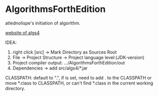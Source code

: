 # AlgorithmsForthEdition
atlednolispe's initiation of algorithm.

[website of algs4](https://algs4.cs.princeton.edu/home/)

IDEA:
1. right click [src] -> Mark Directory as Sources Root
2. File -> Project Structure -> Project language level:(JDK-version)
3. Project compiler output: .../AlgorithmsForthEdition/out
4. Dependencies -> add src/algs4/*.jar

CLASSPATH: default to ".", if is set, need to add . to the CLASSPATH or move *.class to CLASSPATH, or can't find *.class in the current working directory.
